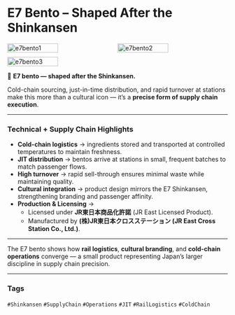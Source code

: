 # E7 Bento – Shaped After the Shinkansen

<div style="display:flex;flex-wrap:wrap;gap:10px">
  <img src="/alvin-site/JPG_VID/PXL_20240514_083932908.jpg?v=3" alt="e7bento1" width="48%">
  <img src="/alvin-site/JPG_VID/PXL_20240514_085113189.jpg?v=3" alt="e7bento2" width="48%">
  <img src="/alvin-site/JPG_VID/PXL_20240518_035021959.jpg?v=3" alt="e7bento3" width="48%">
</div>

🚄 **E7 bento — shaped after the Shinkansen.**  

Cold-chain sourcing, just-in-time distribution, and rapid turnover at stations make this more than a cultural icon — it’s a **precise form of supply chain execution**.  

---

### Technical + Supply Chain Highlights
- **Cold-chain logistics** → ingredients stored and transported at controlled temperatures to maintain freshness.  
- **JIT distribution** → bentos arrive at stations in small, frequent batches to match passenger flows.  
- **High turnover** → rapid sell-through ensures minimal waste while maintaining quality.  
- **Cultural integration** → product design mirrors the E7 Shinkansen, strengthening branding and passenger affinity.  
- **Production & Licensing** →  
  - Licensed under **JR東日本商品化許諾** (JR East Licensed Product).  
  - Manufactured by **(株)JR東日本クロスステーション (JR East Cross Station Co., Ltd.)**.  

---

The E7 bento shows how **rail logistics**, **cultural branding**, and **cold-chain operations** converge — a small product representing Japan’s larger discipline in supply chain precision.  

---

### Tags  
`#Shinkansen` `#SupplyChain` `#Operations` `#JIT` `#RailLogistics` `#ColdChain`
